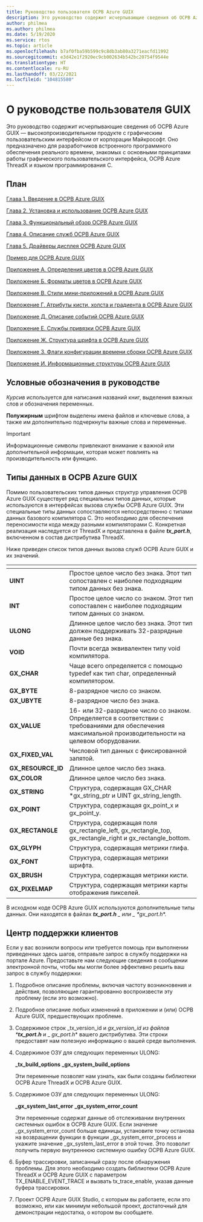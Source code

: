 ```yaml
---
title: Руководство пользователя ОСРВ Azure GUIX
description: Это руководство содержит исчерпывающие сведения об ОСРВ Azure GUIX — высокопроизводительном продукте с графическим пользовательским интерфейсом от корпорации Майкрософт.
author: philmea
ms.author: philmea
ms.date: 5/19/2020
ms.service: rtos
ms.topic: article
ms.openlocfilehash: b7af0fba59b599c9c8db3ab80a3271eacfd11992
ms.sourcegitcommit: e3d42e1f2920ec9cb002634b542bc20754f9544e
ms.translationtype: HT
ms.contentlocale: ru-RU
ms.lasthandoff: 03/22/2021
ms.locfileid: "104815580"
---
```

# <a name="about-guix-user-guide"></a>О руководстве пользователя GUIX

Это руководство содержит исчерпывающие сведения об ОСРВ Azure GUIX — высокопроизводительном продукте с графическим пользовательским интерфейсом от корпорации Майкрософт. Оно предназначено для разработчиков встроенного программного обеспечения реального времени, знакомых с основными принципами работы графического пользовательского интерфейса, ОСРВ Azure ThreadX и языком программирования C.

## <a name="organization"></a>План

[Глава 1. Введение в ОСРВ Azure GUIX](chapter-1.md)

[Глава 2. Установка и использование ОСРВ Azure GUIX](chapter-2.md)

[Глава 3. Функциональный обзор ОСРВ Azure GUIX](chapter-3.md)

[Глава 4. Описание служб ОСРВ Azure GUIX](chapter-4.md)

[Глава 5. Драйверы дисплея ОСРВ Azure GUIX](chapter-5.md)  

[Пример для ОСРВ Azure GUIX](guix-example.md)

[Приложение А. Определения цветов в ОСРВ Azure GUIX](appendix-a.md)

[Приложение Б. Форматы цветов в ОСРВ Azure GUIX](appendix-b.md)

[Приложение В. Стили мини-приложений в ОСРВ Azure GUIX](appendix-c.md)

[Приложение Г. Атрибуты кисти, холста и градиента в ОСРВ Azure GUIX](appendix-d.md)

[Приложение Д. Описание событий ОСРВ Azure GUIX](appendix-e.md)

[Приложение Е. Службы привязки ОСРВ Azure GUIX](appendix-f.md)

[Приложение Ж. Структура шрифта в ОСРВ Azure GUIX](appendix-g.md)

[Приложение З. Флаги конфигурации времени сборки ОСРВ Azure GUIX](appendix-h.md)

[Приложение И. Информационные структуры ОСРВ Azure GUIX](appendix-i.md)

## <a name="guide-conventions"></a>Условные обозначения в руководстве

*Курсив* используется для написания названий книг, выделения важных слов и обозначения переменных.

**Полужирным** шрифтом выделены имена файлов и ключевые слова, а также им дополнительно подчеркнуты важные слова и переменные.

> [!IMPORTANT]
> Информационные символы привлекают внимание к важной или дополнительной информации, которая может повлиять на производительность или функцию.

## <a name="azure-rtos-guix-data-types"></a>Типы данных в ОСРВ Azure GUIX

Помимо пользовательских типов данных структур управления ОСРВ Azure GUIX существует ряд специальных типов данных, которые используются в интерфейсах вызова службы ОСРВ Azure GUIX. Эти специальные типы данных сопоставляются непосредственно с типами данных базового компилятора C. Это необходимо для обеспечения переносимости кода между разными компиляторами C. Конкретная реализация наследуется от ThreadX и представлена в файле ***tx_port.h***, включенном в состав дистрибутива ThreadX.

Ниже приведен список типов данных вызова служб ОСРВ Azure GUIX и их значений.

| <!-- --> | <!-- --> |
| --------------------- | --------------------------------------------------------------------------------------------------------------------- |
| **UINT**             | Простое целое число без знака. Этот тип сопоставлен с наиболее подходящим типом данных без знака.                                |
| **INT**              | Простое целое число со знаком. Этот тип сопоставлен с наиболее подходящим типом данных со знаком.                                    |
| **ULONG**            | Длинное целое число без знака. Этот тип должен поддерживать 32-разрядные данные без знака.                                                      |
| **VOID**             | Почти всегда эквивалентен типу void компилятора.                                                                 |
| **GX_CHAR**         | Чаще всего определяется с помощью typedef как тип char, определенный компилятором.                                                               |
| **GX_BYTE**          | 8-разрядное число со знаком.                                                                                                    |
| **GX_UBYTE**         | 8-разрядное число без знака.                                                                                                  |
| **GX_VALUE**        | 16- или 32-разрядное число со знаком. Определяется в соответствии с требованиями для обеспечения максимальной производительности на целевом оборудовании.                                |
| **GX_FIXED_VAL**   | Числовой тип данных с фиксированной запятой.                                                                                        |
| **GX_RESOURCE_ID** | Длинное целое число без знака.                                                                                                   |
| **GX_COLOR**        | Длинное целое число без знака.                                                                                                   |
| **GX_STRING**       | Структура, содержащая GX_CHAR \*gx_string_ptr и UINT gx_string_length.                                          |
| **GX_POINT**        | Структура, содержащая gx_point_x и gx_point_y.                                                                   |
| **GX_RECTANGLE**    | Структура, содержащая поля gx_rectangle_left, gx_rectangle_top, gx_rectangle_right и gx_rectangle_bottom. |
| **GX_GLYPH**        | Структура, содержащая метрики глифа.                                                                                   |
| **GX_FONT**         | Структура, содержащая метрики шрифта.                                                                                    |
| **GX_BRUSH**        | Структура, содержащая метрики кисти.                                                                               |
**GX_PIXELMAP**       | Структура, содержащая метрики карты отображения пикселей.

В исходном коде ОСРВ Azure GUIX используются дополнительные типы данных. Они находятся в файлах ***tx_port.h** _ или _ *_gx_port.h_**.

## <a name="customer-support-center"></a>Центр поддержки клиентов

Если у вас возникли вопросы или требуется помощь при выполнении приведенных здесь шагов, отправьте запрос в службу поддержки на портале Azure. Предоставьте нам следующие сведения в сообщении электронной почты, чтобы мы могли более эффективно решить ваш запрос в службу поддержки:

1. Подробное описание проблемы, включая частоту возникновения и действия, позволяющие гарантированно воспроизвести эту проблему (если это возможно).

2. Подробное описание любых изменений в приложении и (или) ОСРВ Azure GUIX, предшествующих проблеме.

3. Содержимое строк _tx_version_id и _gx_version_id из файлов ***tx_port.h**_  и _ *_gx_port.h_** вашего дистрибутива. Эти строки предоставят нам полезную информацию о вашей среде выполнения.

4. Содержимое ОЗУ для следующих переменных ULONG:

    **_tx_build_options** **_gx_system_build_options**

    Эти переменные позволят нам узнать, как были созданы библиотеки ОСРВ Azure ThreadX и ОСРВ Azure GUIX.

5. Содержимое ОЗУ для следующих переменных ULONG:

    **_gx_system_last_error** **_gx_system_error_count**

    Эти переменные содержат данные об отслеживании внутренних системных ошибок в ОСРВ Azure GUIX. Если значение _gx_system_error_count больше единицы, установите точку останова на возвращении функции в функции _gx_system_error_process и укажите значение _gx_system_last_error в этой точке. Это позволит получить первую внутреннюю системную ошибку ОСРВ Azure GUIX.

6. Буфер трассировки, записанный сразу после обнаружения проблемы. Для этого необходимо создать библиотеки ОСРВ Azure ThreadX и ОСРВ Azure GUIX с параметром TX_ENABLE_EVENT_TRACE и вызвать tx_trace_enable, указав данные буфера трассировки.

7. Проект ОСРВ Azure GUIX Studio, с которым вы работаете, если это возможно, или как минимум небольшой проект, достаточный для демонстрации недостатка, о котором вы сообщаете.
